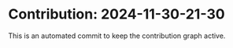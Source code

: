 # Contribution: 2024-11-30-21-30
This is an automated commit to keep the contribution graph active.
